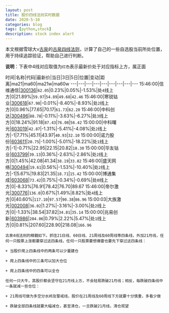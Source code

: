 ```yaml
---
layout: post
title: 股价四线法则实时数据
date: 2020-5-10
categories: blog
tags: [python,stock]
description: stock index alert
---
```



本文根据雪球大v[古泉](https://xueqiu.com/u/7148646888)的[古泉四线法则](https://xueqiu.com/7148646888/130498192)，计算了自己的一些自选股当前所处位置，用于持续追踪验证，帮助自己进行判断。

**说明**：下表中4线对应取值为`红色`表示最新价处于对应指标上方，属正面

时间|名称|代码|最新价|当日|3日|5日|位置|变动|距离|ma21|ma60|ma21w|ma60w
---|---|---|---|---|---|---|---|---
15:46:00|信维通信|[300136](https://xueqiu.com/S/SZ300136)|`62.05`|0.23%|0.05%|-1.53%|处`4`线上方|0|21.89%|`59.97`|`54.89`|`49.68`|`42.46`
15:46:00|寒锐钴业|[300618](https://xueqiu.com/S/SZ300618)|`67.98`|-0.01%|-8.40%|-8.93%|处`2`线上方|0|0.96%|77.65|70.17|`61.73`|`62.20`
15:46:00|中科创达|[300496](https://xueqiu.com/S/SZ300496)|`88.78`|-0.11%|-3.63%|-6.27%|处`3`线上方|0|18.24%|91.18|`87.43`|`76.08`|`56.42`
15:00:00|中科曙光|[603019](https://xueqiu.com/S/SH603019)|`42.87`|-1.31%|-5.41%|-4.08%|处`2`线上方|-1|7.71%|45.11|43.97|`40.93`|`32.10`
15:00:00|诺力股份|[603611](https://xueqiu.com/S/SH603611)|`20.75`|-1.00%|-5.01%|-18.22%|处`1`线上方|-1|-0.71%|22.95|22.15|20.82|`18.30`
15:00:00|华友钴业|[603799](https://xueqiu.com/S/SH603799)|`39.13`|0.36%|-2.63%|-2.86%|处`2`线上方|0|1.45%|42.08|41.34|`38.19`|`33.82`
15:46:00|盛天网络|[300494](https://xueqiu.com/S/SZ300494)|`19.61`|0.56%|-1.53%|-10.40%|处`2`线上方|-1|5.67%|19.83|21.35|`18.71`|`15.42`
15:00:00|博通集成|[603068](https://xueqiu.com/S/SH603068)|`73.42`|0.75%|-0.34%|-0.69%|处`0`线上方|0|-8.33%|76.91|78.42|76.70|89.67
15:46:00|帝尔激光|[300776](https://xueqiu.com/S/SZ300776)|`136.0`|0.67%|1.49%|8.82%|处`4`线上方|0|40.60%|`117.10`|`97.57`|`90.38`|`86.96`
15:00:03|大族激光|[002008](https://xueqiu.com/S/SZ002008)|`36.02`|1.27%|-3.16%|-3.00%|处`2`线上方|0|-1.33%|38.54|37.82|`34.81`|`35.14`
15:00:00|兆易创新|[603986](https://xueqiu.com/S/SH603986)|`204.06`|0.79%|2.22%|5.47%|处`1`线上方|0|0.81%|207.60|228.90|218.08|`166.96`

```
古泉4线法则的精髓如下。抓住21日线、60日线、21周线及60周线等四条线，外加21月线，任何一只股票上涨都要穿过这四条线，任何一只股票要想爆雷也要先下穿过这四条线：

+ 当股价爬上四条线中的两条可以少量建仓

+ 爬上四条线中的三条可以加大仓位

+ 爬上四条线中的四条可以全仓

任何一只大牛，其股价都会坚守在21月线上方，不会轻易跌破21月线；相反，每跌破四条线中一条就减一些仓位：

+ 21周线可做为多空分水岭及警戒线，股价在21周线及60周线下方就要十分慎重，多看少做

+ 跌破全部四条线就要大幅减仓，甚至清仓，一旦跌破21月线，清仓观望
```